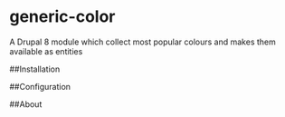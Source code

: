 # generic-color
A Drupal 8 module which collect most popular colours and makes them available as entities

##Installation

##Configuration

##About
